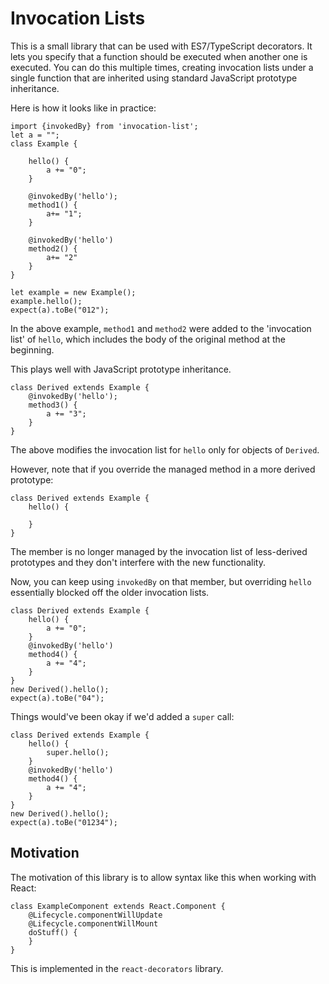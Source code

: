 # Invocation Lists
This is a small library that can be used with ES7/TypeScript decorators.  It lets you specify that a function should be executed when another one is executed. You can do this multiple times, creating invocation lists under a single function that are inherited using standard JavaScript prototype inheritance.

Here is how it looks like in practice:

	import {invokedBy} from 'invocation-list';
	let a = "";
	class Example {
		
		hello() {
			a += "0";
		}
	
		@invokedBy('hello');
		method1() {
			a+= "1";
		}
		
		@invokedBy('hello')
		method2() {
			a+= "2"
		}
	}
	
	let example = new Example();
	example.hello();
	expect(a).toBe("012");

In the above example, `method1` and `method2` were added to the 'invocation list' of `hello`, which includes the body of the original method at the beginning.

This plays well with JavaScript prototype inheritance.

	class Derived extends Example {
		@invokedBy('hello');
		method3() {
			a += "3";
		}
	}
	
The above modifies the invocation list for `hello` only for objects of `Derived`.

However, note that if you override the managed method in a more derived prototype:

	class Derived extends Example {
		hello() {

		}
	}
	
The member is no longer managed by the invocation list of less-derived prototypes and they don't interfere with the new functionality.

Now, you can keep using `invokedBy` on that member, but overriding `hello` essentially blocked off the older invocation lists.

	class Derived extends Example {
		hello() {
			a += "0";
		}
		@invokedBy('hello')
		method4() {
			a += "4";
		}
	}
	new Derived().hello();
	expect(a).toBe("04");

Things would've been okay if we'd added a `super` call:

	class Derived extends Example {
		hello() {
			super.hello();
		}
		@invokedBy('hello')
		method4() {
			a += "4";
		}
	}
	new Derived().hello();
	expect(a).toBe("01234");

## Motivation
The motivation of this library is to allow syntax like this when working with React:

	class ExampleComponent extends React.Component {
		@Lifecycle.componentWillUpdate
		@Lifecycle.componentWillMount
		doStuff() {
		}
	}

This is implemented in the `react-decorators` library.
